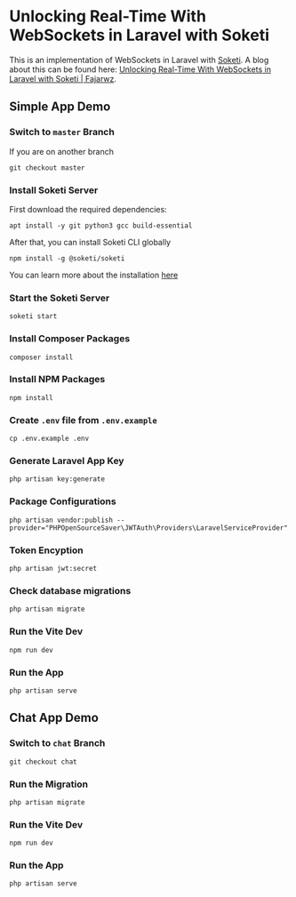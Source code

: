 # Unlocking Real-Time With WebSockets in Laravel with Soketi
This is an implementation of WebSockets in Laravel with [Soketi](https://soketi.app/). A blog about this can be found here: [Unlocking Real-Time With WebSockets in Laravel with Soketi | Fajarwz](https://fajarwz.com/blog/unlocking-real-time-with-websockets-in-laravel-with-soketi/).
## Simple App Demo
### Switch to `master` Branch
If you are on another branch
```
git checkout master
```
### Install Soketi Server
First download the required dependencies:
```
apt install -y git python3 gcc build-essential
```
After that, you can install Soketi CLI globally
```
npm install -g @soketi/soketi
```
You can learn more about the installation [here](https://docs.soketi.app/getting-started/installation)
### Start the Soketi Server
```
soketi start
```
### Install Composer Packages 
```
composer install
```
### Install NPM Packages 
```
npm install
```
### Create `.env` file from `.env.example`
```
cp .env.example .env
```
### Generate Laravel App Key
```
php artisan key:generate
```
### Package Configurations
```
php artisan vendor:publish --provider="PHPOpenSourceSaver\JWTAuth\Providers\LaravelServiceProvider"
```
### Token Encyption
```
php artisan jwt:secret
```
### Check database migrations
```
php artisan migrate
```
### Run the Vite Dev
```
npm run dev
```
### Run the App
```
php artisan serve
```
## Chat App Demo
### Switch to `chat` Branch
```
git checkout chat
```
### Run the Migration
```
php artisan migrate
```
### Run the Vite Dev
```
npm run dev
```
### Run the App
```
php artisan serve
```
